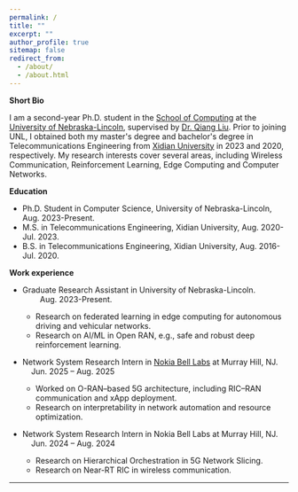 ```yaml
---
permalink: /
title: ""
excerpt: ""
author_profile: true
sitemap: false
redirect_from: 
  - /about/
  - /about.html
---
```



**Short Bio**

I am a second-year Ph.D. student in the [School of Computing](https://computing.unl.edu/) at the [University of Nebraska-Lincoln](https://www.unl.edu/), supervised by [Dr. Qiang Liu](https://liuqiang12040913.github.io/index.html). Prior to joining UNL, I obtained both my master's degree and bachelor's degree in Telecommunications Engineering from [Xidian University](https://en.xidian.edu.cn/) in 2023 and 2020, respectively. 
My research interests cover several areas, including Wireless Communication, Reinforcement Learning, Edge Computing and Computer Networks.


**Education**

* Ph.D. Student in Computer Science, University of Nebraska-Lincoln, Aug. 2023-Present.
* M.S. in Telecommunications Engineering, Xidian University, Aug. 2020-Jul. 2023.
* B.S. in Telecommunications Engineering, Xidian University, Aug. 2016-Jul. 2020.



**Work experience**

* Graduate Research Assistant in University of Nebraska-Lincoln. &nbsp;&nbsp;&nbsp;&nbsp;&nbsp;&nbsp;&nbsp;&nbsp;Aug. 2023-Present.
  * Research on federated learning in edge computing for autonomous driving and vehicular networks.
  * Research on AI/ML in Open RAN, e.g., safe and robust deep reinforcement learning.

* Network System Research Intern in [Nokia Bell Labs](https://www.bell-labs.com/) at Murray Hill, NJ. &nbsp;&nbsp;&nbsp;&nbsp;Jun. 2025 – Aug. 2025
  * Worked on O-RAN–based 5G architecture, including RIC–RAN communication and xApp deployment.
  * Research on interpretability in network automation and resource optimization.

* Network System Research Intern in Nokia Bell Labs at Murray Hill, NJ. &nbsp;&nbsp;&nbsp;&nbsp;Jun. 2024 – Aug. 2024
    * Research on Hierarchical Orchestration in 5G Network Slicing.
    * Research on Near-RT RIC in wireless communication.


<!-- * Network System Research Intern in [Nokia Bell Labs](https://www.bell-labs.com/) at Murray Hill, NJ, Jun. 2024-Present. <img  src="images/Nokia_Bell_Labs_2023.png"  width="60"/>
  * Research on Hierarchical Orchestration in 5G Network Slicing.
  * Research on Near-RT RIC in wireless communication. -->




------
